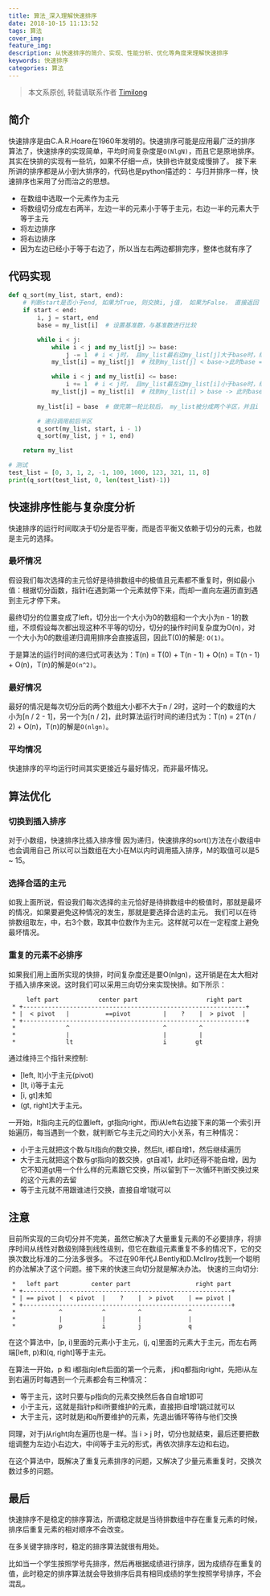 ```yaml
---
title: 算法_深入理解快速排序
date: 2018-10-15 11:13:52
tags: 算法
cover_img:
feature_img:
description: 从快速排序的简介、实现、性能分析、优化等角度来理解快速排序
keywords: 快速排序
categories: 算法
---
```


> 本文系原创, 转载请联系作者 [Timilong](http://blog.timilong.com/about)

## 简介
快速排序是由C.A.R.Hoare在1960年发明的。快速排序可能是应用最广泛的排序算法了，快速排序的实现简单，平均时间复杂度是<code>O(NlgN)</code>，而且它是原地排序。其实在快排的实现有一些坑，如果不仔细一点，快排也许就变成慢排了。
接下来所讲的排序都是从小到大排序的，代码也是python描述的：
与归并排序一样，快速排序也采用了分而治之的思想。

- 在数组中选取一个元素作为主元
- 将数组切分成左右两半，左边一半的元素小于等于主元，右边一半的元素大于等于主元
- 将左边排序
- 将右边排序
- 因为左边已经小于等于右边了，所以当左右两边都排完序，整体也就有序了

## 代码实现
```python
def q_sort(my_list, start, end):
    # 判断start是否小于end, 如果为True, 则交换i, j值， 如果为False， 直接返回
    if start < end:
        i, j = start, end
        base = my_list[i]  # 设置基准数，与基准数进行比较

        while i < j:
            while i < j and my_list[j] >= base:
                j -= 1  # i < j时， 且my_list最右边my_list[j]大于base时，继续循环j，直到j <= i 或者 找到my_list[j] < base 退出循环
            my_list[i] = my_list[j]  # 找到my_list[j] < base->此时base = my_list[i]后，交换i、j位置的值

            while i < j and my_list[i] <= base:
                i += 1  # i < j时， 且my_list最左边my_list[i]小于base时，继续循环i，直到i >= j 或者 找到my_list[i] > base 退出循环
            my_list[j] = my_list[i]  # 找到my_list[i] > base -> 此时base = my_list[i]后，交换i、j位置的值
        
        my_list[i] = base  # 做完第一轮比较后， my_list被分成两个半区，并且i = j, 此时需要将my_list[i]这个值设为base

        # 递归调用前后半区
        q_sort(my_list, start, i - 1)
        q_sort(my_list, j + 1, end)

    return my_list

# 测试
test_list = [0, 3, 1, 2, -1, 100, 1000, 123, 321, 11, 8]
print(q_sort(test_list, 0, len(test_list)-1))
```

## 快速排序性能与复杂度分析
快速排序的运行时间取决于切分是否平衡，而是否平衡又依赖于切分的元素，也就是主元的选择。

### 最坏情况
假设我们每次选择的主元恰好是待排数组中的极值且元素都不重复时，例如最小值：根据切分函数，指针i在遇到第一个元素就停下来，而j却一直向左遍历直到遇到主元才停下来。

最终切分的位置变成了left，切分出一个大小为0的数组和一个大小为n - 1的数组，不烦假设每次都出现这种不平等的切分，切分的操作时间复杂度为O(n)，对一个大小为0的数组递归调用排序会直接返回，因此T(0)的解是:  <code>O(1)</code>。

于是算法的运行时间的递归式可表达为：T(n) = T(0) + T(n - 1) + O(n) = T(n - 1) + O(n)，T(n)的解是<code>O(n^2)</code>。

### 最好情况
最好的情况是每次切分后的两个数组大小都不大于n / 2时，这时一个的数组的大小为[n / 2 - 1]，另一个为[n / 2]，此时算法运行时间的递归式为：T(n) = 2T(n / 2) + O(n)，T(n)的解是<code>O(nlgn)</code>。

### 平均情况
快速排序的平均运行时间其实更接近与最好情况，而非最坏情况。

## 算法优化
### 切换到插入排序
对于小数组，快速排序比插入排序慢
因为递归，快速排序的sort()方法在小数组中也会调用自己
所以可以当数组在大小在M以内时调用插入排序，M的取值可以是5 ~ 15。

### 选择合适的主元
如我上面所说，假设我们每次选择的主元恰好是待排数组中的极值时，那就是最坏的情况，如果要避免这种情况的发生，那就是要选择合适的主元。
我们可以在待排数组取左，中，右3个数，取其中位数作为主元。这样就可以在一定程度上避免最坏情况。

### 重复的元素不必排序
如果我们用上面所实现的快排，时间复杂度还是要O(nlgn)，这开销是在太大相对于插入排序来说。这时我们可以采用三向切分来实现快排。如下所示：
```
     left part           center part                   right part
 * +--------------------------------------------------------------+
 * |  < pivot   |          ==pivot         |    ?    |  > pivot  |
 * +--------------------------------------------------------------+
 *              ^                          ^         ^
 *              |                          |         |
 *              lt                         i        gt
```

通过维持三个指针来控制: 
- [left, lt)小于主元(pivot)
- [lt, i)等于主元
- [i, gt]未知
- (gt, right]大于主元。

一开始，lt指向主元的位置left，gt指向right，而i从left右边接下来的第一个索引开始遍历，每当遇到一个数，就判断它与主元之间的大小关系，有三种情况：
- 小于主元就把这个数与lt指向的数交换，然后lt, i都自增1，然后继续遍历
- 大于主元就把这个数与gt指向的数交换，gt自减1，此时i还得不能自增，因为它不知道gt用一个什么样的元素跟它交换，所以留到下一次循环判断交换过来的这个元素的去留
- 等于主元就不用跟谁进行交换，直接自增1就可以

## 注意
目前所实现的三向切分并不完美，虽然它解决了大量重复元素的不必要排序，将排序时间从线性对数级别降到线性级别，但它在数组元素重复不多的情况下，它的交换次数比标准的二分法多很多。
不过在90年代J.Bently和D.Mcllroy找到一个聪明的办法解决了这个问题。接下来的快速三向切分就是解决办法。 快速的三向切分:
```
 *   left part         center part                  right part
 * +----------------------------------------------------------+
 * | == pivot |  < pivot  |    ?    |  > pivot    | == pivot |
 * +----------------------------------------------------------+
 *            ^           ^         ^             ^
 *            |           |         |             |  
 *            p           i         j             q
```

在这个算法中，[p, i)里面的元素小于主元，(j, q]里面的元素大于主元，而左右两端[left, p)和(q, right]等于主元。

在算法一开始，p 和 i都指向left后面的第一个元素， j和q都指向right，先把i从左到右遍历时每遇到一个元素都会有三种情况：
- 等于主元，这时只要与p指向的元素交换然后各自自增1即可
- 小于主元，这就是指针p和i所要维护的元素，直接把i自增1跳过就可以
- 大于主元，这时就是j和q所要维护的元素，先退出循环等待与他们交换

同理，对于j从right向左遍历也是一样。当 i > j 时，切分也就结束，最后还要把数组调整为左边小右边大，中间等于主元的形式，再依次排序左边和右边。

在这个算法中，既解决了重复元素排序的问题，又解决了少量元素重复时，交换次数过多的问题。

## 最后
快速排序不是稳定的排序算法，所谓稳定就是当待排数组中存在重复元素的时候，排序后重复元素的相对顺序不会改变。

在多关键字排序时，稳定的排序算法就很有用处。

比如当一个学生按照学号先排序，然后再根据成绩进行排序，因为成绩存在重复的值，此时稳定的排序算法就会导致排序后具有相同成绩的学生按照学号排序，不会混乱。
